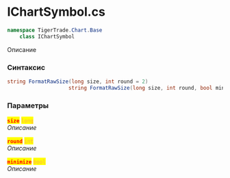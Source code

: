 
# IChartSymbol.cs
```csharp
namespace TigerTrade.Chart.Base  
    class IChartSymbol
```

Описание

### Синтаксис
```csharp
string FormatRawSize(long size, int round = 2)
                    string FormatRawSize(long size, int round, bool minimize)
```

### Параметры  
<mark style="color:red;">**`size`**</mark> <mark style="color: rgb(255, 166, 87);">`long`</mark>  
 *Описание*  
  
<mark style="color:red;">**`round`**</mark> <mark style="color: rgb(255, 166, 87);">`int`</mark>  
 *Описание*  
  
<mark style="color:red;">**`minimize`**</mark> <mark style="color: rgb(255, 166, 87);">`bool`</mark>  
 *Описание*  
  

                    
                    